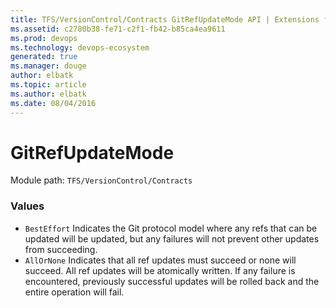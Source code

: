 ```yaml
---
title: TFS/VersionControl/Contracts GitRefUpdateMode API | Extensions for Visual Studio Team Services
ms.assetid: c2780b38-fe71-c2f1-fb42-b85ca4ea9611
ms.prod: devops
ms.technology: devops-ecosystem
generated: true
ms.manager: douge
author: elbatk
ms.topic: article
ms.author: elbatk
ms.date: 08/04/2016
---
```


# GitRefUpdateMode

Module path: `TFS/VersionControl/Contracts`

### Values

* `BestEffort` Indicates the Git protocol model where any refs that can be updated will be updated, but any failures will not prevent other updates from succeeding.
* `AllOrNone` Indicates that all ref updates must succeed or none will succeed. All ref updates will be atomically written. If any failure is encountered, previously successful updates will be rolled back and the entire operation will fail.
